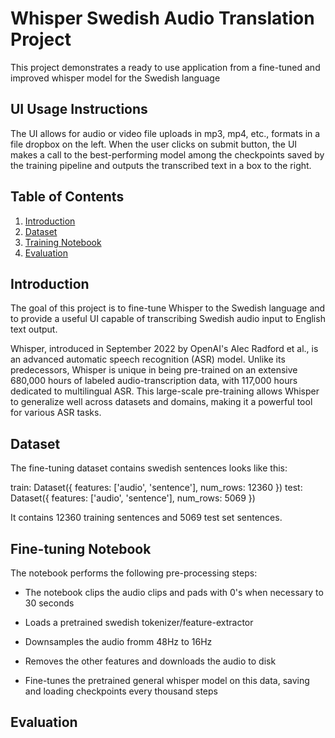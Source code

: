 # Whisper Swedish Audio Translation Project

This project demonstrates a ready to use application from a fine-tuned and improved whisper model for the Swedish language

## UI Usage Instructions

The UI allows for audio or video file uploads in mp3, mp4, etc., formats in a file dropbox on the left. When the user clicks on submit button, the UI makes a call to the best-performing model among the checkpoints saved by the training pipeline and outputs the transcribed text in a box to the right. 

## Table of Contents
1. [Introduction](#introduction)
2. [Dataset](#dataset)
3. [Training Notebook](#training-notebook)
4. [Evaluation](#evaluation)

## Introduction

The goal of this project is to fine-tune Whisper to the Swedish language and to provide a useful UI capable of transcribing Swedish audio input to English text output. 

Whisper, introduced in September 2022 by OpenAI's Alec Radford et al., is an advanced automatic speech recognition (ASR) model. Unlike its predecessors, Whisper is unique in being pre-trained on an extensive 680,000 hours of labeled audio-transcription data, with 117,000 hours dedicated to multilingual ASR. This large-scale pre-training allows Whisper to generalize well across datasets and domains, making it a powerful tool for various ASR tasks.

## Dataset

The fine-tuning dataset contains swedish sentences looks like this:

train: Dataset({
        features: ['audio', 'sentence'],
        num_rows: 12360
    })
    test: Dataset({
        features: ['audio', 'sentence'],
        num_rows: 5069
    })

It contains 12360 training sentences and 5069 test set sentences.

## Fine-tuning Notebook

The notebook performs the following pre-processing steps:

- The notebook clips the audio clips and pads with 0's when necessary to 30 seconds

- Loads a pretrained swedish tokenizer/feature-extractor

- Downsamples the audio fromm 48Hz to 16Hz

- Removes the other features and downloads the audio to disk

- Fine-tunes the pretrained general whisper model on this data, saving and loading checkpoints every thousand steps

## Evaluation 






